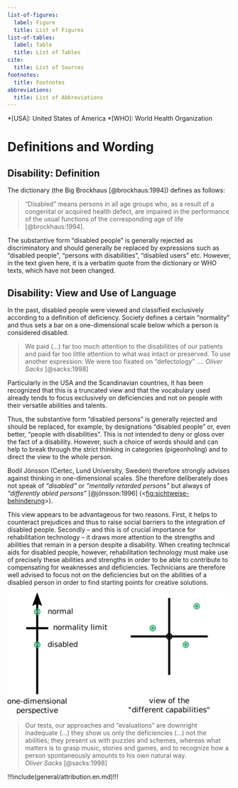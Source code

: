 ```yaml
---
list-of-figures:
  label: Figure
  title: List of Figures
list-of-tables:
  label: Table
  title: List of Tables
cite:
  title: List of Sources
footnotes:
  title: Footnotes
abbreviations:
  title: List of Abbreviations
---
```


<!-- prettier-ignore -->
*[USA]: United States of America
*[WHO]: World Health Organization

<!-- *[CERTEC]: Center of Rehabilitation Engineering Research -->

# Definitions and Wording

## Disability: Definition

The dictionary (the Big Brockhaus [@brockhaus:1994]) defines as follows:

> “Disabled” means persons in all age groups who, as a result of a congenital or acquired health defect, are impaired in the performance of the usual functions of the corresponding age of life [@brockhaus:1994].

<!-- FIXME: not an actual “verbatim” quote -->

The substantive form “disabled people” is generally rejected as discriminatory and should generally be replaced by expressions such as “disabled people”, “persons with disabilities”, “disabled users” etc.
However, in the text given here, it is a verbatim quote from the dictionary or WHO texts, which have not been changed.

## Disability: View and Use of Language

In the past, disabled people were viewed and classified exclusively according to a definition of deficiency.
Society defines a certain “normality” and thus sets a bar on a one-dimensional scale below which a person is considered disabled.

<!-- FIXME: not an “verbatim” quote -->

> We paid (...) far too much attention to the disabilities of our patients and paid far too little attention to what was intact or preserved.
> To use another expression: We were too fixated on “defectology” ....
> _Oliver Sacks_ [@sacks:1998]

Particularly in the USA and the Scandinavian countries, it has been recognized that this is a truncated view and that the vocabulary used already tends to focus exclusively on deficiencies and not on people with their versatile abilities and talents.

Thus, the substantive form “disabled persons” is generally rejected and should be replaced, for example, by designations “disabled people” or, even better, “people with disabilities”.
This is not intended to deny or gloss over the fact of a disability.
However, such a choice of words should and can help to break through the strict thinking in categories (pigeonholing) and to direct the view to the whole person.

Bodil Jönsson (Certec, Lund University, Sweden) therefore strongly advises against thinking in one-dimensional scales.
She therefore deliberately does not speak of _“disabled”_ or _“mentally retarded persons”_ but always of _“differently abled persons”_ [@jönsson:1996] (<<fig:sichtweise-behinderung>>).

This view appears to be advantageous for two reasons.
First, it helps to counteract prejudices and thus to raise social barriers to the integration of disabled people.
Secondly – and this is of crucial importance for rehabilitation technology – it draws more attention to the strengths and abilities that remain in a person despite a disability.
When creating technical aids for disabled people, however, rehabilitation technology must make use of precisely these abilities and strengths in order to be able to contribute to compensating for weaknesses and deficiencies.
Technicians are therefore well advised to focus not on the deficiencies but on the abilities of a disabled person in order to find starting points for creative solutions.

![One-dimensional and multi-layered views of disability.](./pics/01/sichtweise-auf-behinderung.color.svg "sichtweise-behinderung#One-dimensional and multi-layered views of disability. [@zagler:2008].")

> Our tests, our approaches and “evaluations” are downright inadequate (...) they show us only the deficiencies (...) not the abilities; they present us with puzzles and schemes, whereas what matters is to grasp music, stories and games, and to recognize how a person spontaneously amounts to his own natural way.  
> _Oliver Sacks_ [@sacks:1998]

!!!include(general/attribution.en.md)!!!
